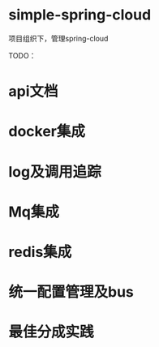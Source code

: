 # simple-spring-cloud
项目组织下，管理spring-cloud

TODO：

# api文档
# docker集成
# log及调用追踪
# Mq集成
# redis集成
# 统一配置管理及bus
# 最佳分成实践
